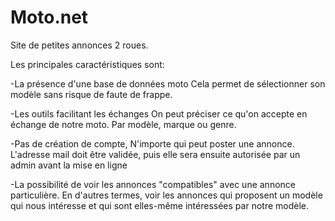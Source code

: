 # Moto.net

Site de petites annonces 2 roues.

Les principales caractéristiques sont:

-La présence d'une base de données moto
  Cela permet de sélectionner son modèle sans risque de faute de frappe.

-Les outils facilitant les échanges
  On peut préciser ce qu'on accepte en échange de notre moto.
  Par modèle, marque ou genre.

-Pas de création de compte,
  N'importe qui peut poster une annonce.
  L'adresse mail doit être validée, puis elle sera ensuite autorisée par un admin avant la mise en ligne
  
-La possibilité de voir les annonces "compatibles" avec une annonce particulière.
  En d'autres termes, voir les annonces qui proposent un modèle qui nous intéresse et qui sont elles-même intéressées par notre modèle.
